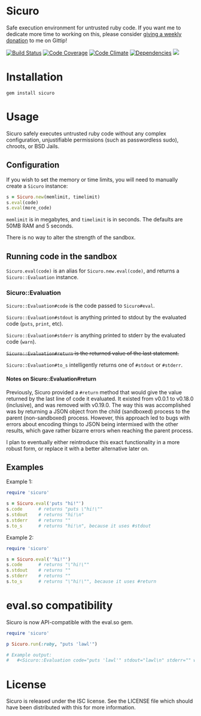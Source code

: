 # Sicuro

Safe execution environment for untrusted ruby code. If you want me to dedicate more time to working on this, please consider [giving a weekly donation](https://gittip.com/duckinator) to me on Gittip!

[![Build Status](http://img.shields.io/travis/duckinator/sicuro.svg)](https://travis-ci.org/duckinator/sicuro)
[![Code Coverage](http://img.shields.io/coveralls/duckinator/sicuro.svg)](https://coveralls.io/r/duckinator/sicuro)
[![Code Climate](https://codeclimate.com/github/duckinator/sicuro/badges/gpa.svg)](https://codeclimate.com/github/duckinator/sicuro)
[![Dependencies](http://img.shields.io/gemnasium/duckinator/sicuro.svg)](https://gemnasium.com/duckinator/sicuro)
[![](http://img.shields.io/gem/v/sicuro.svg)](http://rubygems.org/gems/sicuro)

# Installation

    gem install sicuro

# Usage

Sicuro safely executes untrusted ruby code without any complex configuration,
unjustifiable permissions (such as passwordless sudo), chroots, or BSD Jails.

## Configuration

If you wish to set the memory or time limits, you will need to manually create a `Sicuro` instance:

```ruby
s = Sicuro.new(memlimit, timelimit)
s.eval(code)
s.eval(more_code)
```

`memlimit` is in megabytes, and `timelimit` is in seconds.
The defaults are 50MB RAM and 5 seconds.

There is no way to alter the strength of the sandbox.

## Running code in the sandbox

`Sicuro.eval(code)` is an alias for `Sicuro.new.eval(code)`, and returns a `Sicuro::Evaluation` instance.

### Sicuro::Evaluation

`Sicuro::Evaluation#code` is the code passed to `Sicuro#eval`.

`Sicuro::Evaluation#stdout` is anything printed to stdout by the evaluated code (`puts`, `print`, etc).

`Sicuro::Evaluation#stderr` is anything printed to stderr by the evaluated code (`warn`).

~~`Sicuro::Evaluation#return` is the returned value of the last statement.~~

`Sicuro::Evaluation#to_s` intelligently returns one of `#stdout` or `#stderr`.


#### Notes on Sicuro::Evaluation#return

Previously, Sicuro provided a `#return` method that would give the value returned by the last line of code it evaluated. It existed from v0.0.1 to v0.18.0 (inclusive), and was removed with v0.19.0.
The way this was accomplished was by returning a JSON object from the child (sandboxed) process to the parent (non-sandboxed) process.
However, this approach led to bugs with errors about encoding things to JSON being intermixed with the other results, which gave rather bizarre errors when reaching the parent process.

I plan to eventually either reintroduce this exact functionality in a more robust form, or replace it with a better alternative later on.

## Examples

Example 1:

```ruby
require 'sicuro'

s = Sicuro.eval('puts "hi!"')
s.code      # returns "puts \"hi!\""
s.stdout    # returns "hi!\n"
s.stderr    # returns ""
s.to_s      # returns "hi!\n", because it uses #stdout
```

Example 2:

```ruby
require 'sicuro'

s = Sicuro.eval('"hi!"')
s.code      # returns "\"hi!\""
s.stdout    # returns ""
s.stderr    # returns ""
s.to_s      # returns "\"hi!\"", because it uses #return
```

# eval.so compatibility

Sicuro is now API-compatible with the eval.so gem.

```ruby
require 'sicuro'

p Sicuro.run(:ruby, "puts 'lawl'")

# Example output:
#   #<Sicuro::Evaluation code="puts 'lawl'" stdout="lawl\n" stderr="" wall_time=36>
```

# License

Sicuro is released under the ISC license. See the LICENSE file which should have
been distributed with this for more information.

